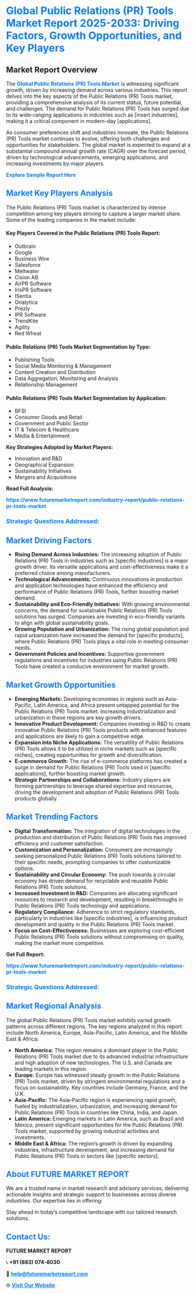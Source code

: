 <h1 style="color: #007BFF;">Global Public Relations (PR) Tools Market Report 2025-2033: Driving Factors, Growth Opportunities, and Key Players</h1>

<section id="overview">
<h2>Market Report Overview</h2>
<p>The <a href="https://www.futuremarketreport.com/industry-report/public-relations-pr-tools-market" style="color: #007BFF; text-decoration: none;"><strong>Global Public Relations (PR) Tools Market</strong></a> is witnessing significant growth, driven by increasing demand across various industries. This report delves into the key aspects of the Public Relations (PR) Tools market, providing a comprehensive analysis of its current status, future potential, and challenges. The demand for Public Relations (PR) Tools has surged due to its wide-ranging applications in industries such as [insert industries], making it a critical component in modern-day [applications].</p>
<p>As consumer preferences shift and industries innovate, the Public Relations (PR) Tools market continues to evolve, offering both challenges and opportunities for stakeholders. The global market is expected to expand at a substantial compound annual growth rate (CAGR) over the forecast period, driven by technological advancements, emerging applications, and increasing investments by major players.</p>
</section>

<section id="overview">
<p><a href="https://www.futuremarketreport.com/request-sample/reportId=101686" style="color: #007BFF; text-decoration: none;"><strong>Explore Sample Report Here</strong></a></p>
</section>

<section id="key-players">
<h2 style="color: #007BFF;">Market Key Players Analysis</h2>
<p>The Public Relations (PR) Tools market is characterized by intense competition among key players striving to capture a larger market share. Some of the leading companies in the market include:</p>
<h4>Key Players Covered in the Public Relations (PR) Tools Report:</h4>
<ul><li>Outbrain</li><li>Google</li><li>Business Wire</li><li>Salesforce</li><li>Meltwater</li><li>Cision AB</li><li>AirPR Software</li><li>IrisPR Software</li><li>ISentia</li><li>Onalytica</li><li>Prezly</li><li>IPR Software</li><li>TrendKite</li><li>Agility</li><li>Red Wheat</li></ul>
<h4>Public Relations (PR) Tools Market Segmentation by Type:</h4>
<ul><li>Publishing Tools</li><li>Social Media Monitoring &amp; Management</li><li>Content Creation and Distribution</li><li>Data Aggregation, Monitoring and Analysis</li><li>Relationship Management</li></ul>

<h4>Public Relations (PR) Tools Market Segmentation by Application:</h4>
<ul><li>BFSI</li><li>Consumer Goods and Retail</li><li>Government and Public Sector</li><li>IT &amp; Telecom &amp; Healthcare</li><li>Media &amp; Entertainment</li></ul>
<p><strong>Key Strategies Adopted by Market Players:</strong></p>
<ul>
<li>Innovation and R&D</li>
<li>Geographical Expansion</li>
<li>Sustainability Initiatives</li>
<li>Mergers and Acquisitions</li>
</ul>
</section>

<section>
<p><strong>Read Full Analysis: </strong></p><a href="https://www.futuremarketreport.com/industry-report/public-relations-pr-tools-market" style="color: #007BFF; text-decoration: none;"><strong>https://www.futuremarketreport.com/industry-report/public-relations-pr-tools-market</strong></a>
<h3 style="color: #007BFF;">Strategic Questions Addressed:</h3>
</section>

<section id="driving-factors">
<h2 style="color: #007BFF;">Market Driving Factors</h2>
<ul>
<li><strong>Rising Demand Across Industries:</strong> The increasing adoption of Public Relations (PR) Tools in industries such as [specific industries] is a major growth driver. Its versatile applications and cost-effectiveness make it a preferred choice among manufacturers.</li>
<li><strong>Technological Advancements:</strong> Continuous innovations in production and application technologies have enhanced the efficiency and performance of Public Relations (PR) Tools, further boosting market demand.</li>
<li><strong>Sustainability and Eco-Friendly Initiatives:</strong> With growing environmental concerns, the demand for sustainable Public Relations (PR) Tools solutions has surged. Companies are investing in eco-friendly variants to align with global sustainability goals.</li>
<li><strong>Growing Population and Urbanization:</strong> The rising global population and rapid urbanization have increased the demand for [specific products], where Public Relations (PR) Tools plays a vital role in meeting consumer needs.</li>
<li><strong>Government Policies and Incentives:</strong> Supportive government regulations and incentives for industries using Public Relations (PR) Tools have created a conducive environment for market growth.</li>
</ul>
</section>

<section id="growth-opportunities">
<h2 style="color: #007BFF;">Market Growth Opportunities</h2>
<ul>
<li><strong>Emerging Markets:</strong> Developing economies in regions such as Asia-Pacific, Latin America, and Africa present untapped potential for the Public Relations (PR) Tools market. Increasing industrialization and urbanization in these regions are key growth drivers.</li>
<li><strong>Innovative Product Development:</strong> Companies investing in R&D to create innovative Public Relations (PR) Tools products with enhanced features and applications are likely to gain a competitive edge.</li>
<li><strong>Expansion into Niche Applications:</strong> The versatility of Public Relations (PR) Tools allows it to be utilized in niche markets such as [specific niches], creating opportunities for growth and diversification.</li>
<li><strong>E-commerce Growth:</strong> The rise of e-commerce platforms has created a surge in demand for Public Relations (PR) Tools used in [specific applications], further boosting market growth.</li>
<li><strong>Strategic Partnerships and Collaborations:</strong> Industry players are forming partnerships to leverage shared expertise and resources, driving the development and adoption of Public Relations (PR) Tools products globally.</li>
</ul>
</section>

<section id="trending-factors">
<h2 style="color: #007BFF;">Market Trending Factors</h2>
<ul>
<li><strong>Digital Transformation:</strong> The integration of digital technologies in the production and distribution of Public Relations (PR) Tools has improved efficiency and customer satisfaction.</li>
<li><strong>Customization and Personalization:</strong> Consumers are increasingly seeking personalized Public Relations (PR) Tools solutions tailored to their specific needs, prompting companies to offer customizable options.</li>
<li><strong>Sustainability and Circular Economy:</strong> The push towards a circular economy has driven demand for recyclable and reusable Public Relations (PR) Tools solutions.</li>
<li><strong>Increased Investment in R&D:</strong> Companies are allocating significant resources to research and development, resulting in breakthroughs in Public Relations (PR) Tools technology and applications.</li>
<li><strong>Regulatory Compliance:</strong> Adherence to strict regulatory standards, particularly in industries like [specific industries], is influencing product development and quality in the Public Relations (PR) Tools market.</li>
<li><strong>Focus on Cost-Effectiveness:</strong> Businesses are exploring cost-efficient Public Relations (PR) Tools solutions without compromising on quality, making the market more competitive.</li>
</ul>
</section>

<section>
<p><strong>Get Full Report: </strong></p><a href="https://www.futuremarketreport.com/industry-report/public-relations-pr-tools-market" style="color: #007BFF; text-decoration: none;"><strong>https://www.futuremarketreport.com/industry-report/public-relations-pr-tools-market</strong></a>
<h3 style="color: #007BFF;">Strategic Questions Addressed:</h3>
</section>


<section id="regional-analysis">
<h2 style="color: #007BFF;">Market Regional Analysis</h2>
<p>The global Public Relations (PR) Tools market exhibits varied growth patterns across different regions. The key regions analyzed in this report include North America, Europe, Asia-Pacific, Latin America, and the Middle East & Africa:</p>
<ul>
<li><strong>North America:</strong> This region remains a dominant player in the Public Relations (PR) Tools market due to its advanced industrial infrastructure and high adoption of new technologies. The U.S. and Canada are leading markets in this region.</li>
<li><strong>Europe:</strong> Europe has witnessed steady growth in the Public Relations (PR) Tools market, driven by stringent environmental regulations and a focus on sustainability. Key countries include Germany, France, and the U.K.</li>
<li><strong>Asia-Pacific:</strong> The Asia-Pacific region is experiencing rapid growth, fueled by industrialization, urbanization, and increasing demand for Public Relations (PR) Tools in countries like China, India, and Japan.</li>
<li><strong>Latin America:</strong> Emerging markets in Latin America, such as Brazil and Mexico, present significant opportunities for the Public Relations (PR) Tools market, supported by growing industrial activities and investments.</li>
<li><strong>Middle East & Africa:</strong> The region’s growth is driven by expanding industries, infrastructure development, and increasing demand for Public Relations (PR) Tools in sectors like [specific sectors].</li>
</ul>
</section>

<footer>
<h2 style="color: #007BFF;">About FUTURE MARKET REPORT</h2>
<p>We are a trusted name in market research and advisory services, delivering actionable insights and strategic support to businesses across diverse industries. Our expertise lies in offering:</p>

<p>Stay ahead in today’s competitive landscape with our tailored research solutions.</p>

<h2 style="color: #007BFF;">Contact Us:</h2>
<p><strong>FUTURE MARKET REPORT</strong></p>
<p>📞 <strong>+91 (883) 074-8030</strong></p>
<p>📧 <strong><a href="mailto:help@futuremarketreport.com" style="color: #007BFF;">help@futuremarketreport.com</a></strong></p>
<p>🌐 <strong><a href="https://www.futuremarketreport.com/" style="color: #007BFF;">Visit Our Website</a></strong></p>
</footer>